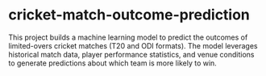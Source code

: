# cricket-match-outcome-prediction
This project builds a machine learning model to predict the outcomes of limited-overs cricket matches (T20 and ODI formats). The model leverages historical match data, player performance statistics, and venue conditions to generate predictions about which team is more likely to win.  
